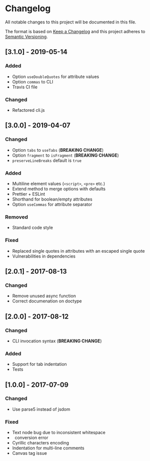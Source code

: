 # Changelog
All notable changes to this project will be documented in this file.

The format is based on [Keep a Changelog](http://keepachangelog.com/en/1.0.0/)
and this project adheres to [Semantic Versioning](http://semver.org/spec/v2.0.0.html).

## [3.1.0] - 2019-05-14
### Added
- Option `useDoubleQuotes` for attribute values
- Option `commas` to CLI
- Travis CI file

### Changed
- Refactored cli.js

## [3.0.0] - 2019-04-07
### Changed
- Option `tabs` to `useTabs` (**BREAKING CHANGE**)
- Option `fragment` to `isFragment` (**BREAKING CHANGE**)
- `preserveLineBreaks` default is `true`

### Added
- Multiline element values (`<script>`, `<pre>` etc.)
- Extend method to merge options with defaults
- Prettier + ESLint
- Shorthand for boolean/empty attributes
- Option `useCommas` for attribute separator

### Removed
- Standard code style

### Fixed
- Replaced single quotes in attributes with an escaped single quote
- Vulnerabilities in dependencies

## [2.0.1] - 2017-08-13
### Changed
- Remove unused async function
- Correct documenation on doctype

## [2.0.0] - 2017-08-12
### Changed
- CLI invocation syntax (**BREAKING CHANGE**)

### Added
- Support for tab indentation
- Tests

## [1.0.0] - 2017-07-09
### Changed
- Use parse5 instead of jsdom

### Fixed
- Text node bug due to inconsistent whitespace
- &nbsp; conversion error
- Cyrillic characters encoding
- Indentation for multi-line comments
- Canvas tag issue
